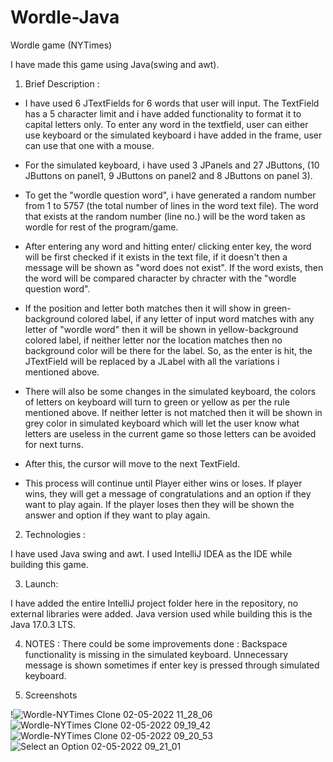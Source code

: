 # Wordle-Java
Wordle game (NYTimes) 

I have made this game using Java(swing and awt).

1. Brief Description :

* I have used 6 JTextFields for 6 words that user will input. The TextField has a 5 character limit and i have added functionality to format it to capital letters only.
To enter any word in the textfield, user can either use keyboard or the simulated keyboard i have added in the frame, user can use that one with a mouse.

* For the simulated keyboard, i have used 3 JPanels and 27 JButtons, (10 JButtons on panel1, 9 JButtons on panel2 and 8 JButtons on panel 3). 

* To get the "wordle question word", i have generated a random number from 1 to 5757 (the total number of lines in the word text file). The word that exists at the random number (line no.) will be the word taken as wordle for rest of the program/game.

* After entering any word and hitting enter/ clicking enter key, the word will be first checked if it exists in the text file, if it doesn't then a message will be shown as "word does not exist".
If the word exists, then the word will be compared character by chracter with the "wordle question word".

* If the position and letter both matches then it will show in green-background colored label, if any letter of input word matches with any letter of "wordle word" then it will be shown in yellow-background colored label, if neither letter nor the location matches then no background color will be there for the label.
So, as the enter is hit, the JTextField will be replaced by a JLabel with all the variations i mentioned above.

* There will also be some changes in the simulated keyboard, the colors of letters on keyboard will turn to green or yellow as per the rule mentioned above. If neither letter is not matched then it will be shown in grey color in simulated keyboard which will let the user know what letters are useless in the current game so those letters can be avoided for next turns.

* After this, the cursor will move to the next TextField.

* This process will continue until Player either wins or loses. If player wins, they will get a message of congratulations and an option if they want to play again. If the player loses then they will be shown the answer and option if they want to play again.



2. Technologies :

I have used Java swing and awt. I used IntelliJ IDEA as the IDE while building this game. 



3. Launch: 

I have added the entire IntelliJ project folder here in the repository, no external libraries were added. Java version used while building this is the Java 17.0.3 LTS.



4. NOTES : 
There could be some improvements done : Backspace functionality is missing in the simulated keyboard. Unnecessary message is shown sometimes if enter key is pressed through simulated keyboard.




5. Screenshots 

!![Wordle-NYTimes Clone 02-05-2022 11_28_06](https://user-images.githubusercontent.com/30958999/166190954-c0515232-aeaa-4c28-885b-69cada344093.png)
![Wordle-NYTimes Clone 02-05-2022 09_19_42](https://user-images.githubusercontent.com/30958999/166182134-38405b4a-70dc-41fa-a682-0de99ebcc8cf.png)
![Wordle-NYTimes Clone 02-05-2022 09_20_53](https://user-images.githubusercontent.com/30958999/166182141-490aed71-9a6f-4100-9b02-844d46d07a72.png)
![Select an Option 02-05-2022 09_21_01](https://user-images.githubusercontent.com/30958999/166182161-755c8f60-3e7f-4f08-be67-40863852284f.png)
